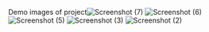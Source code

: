 Demo images of project![Screenshot (7)](https://github.com/Mayurchou/Gameproject-rock-paper-scissor/assets/108649101/582baebe-4d89-48e0-aafe-5a271d09ef8e)
![Screenshot (6)](https://github.com/Mayurchou/Gameproject-rock-paper-scissor/assets/108649101/b9eaff30-777e-4768-a8e0-8b0728eb085e)
![Screenshot (5)](https://github.com/Mayurchou/Gameproject-rock-paper-scissor/assets/108649101/dfa8e66b-8ca3-4913-a168-2785645594fa)
![Screenshot (3)](https://github.com/Mayurchou/Gameproject-rock-paper-scissor/assets/108649101/7a45d9d1-9fc0-4368-9522-8cb0d4450324)
![Screenshot (2)](https://github.com/Mayurchou/Gameproject-rock-paper-scissor/assets/108649101/c0c20220-fe1f-4dc9-b820-17c84a685e76)
